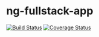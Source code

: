 # ng-fullstack-app
[![Build Status](https://secure.travis-ci.org/user.name/ng-fullstack-app.png?branch=master)](https://travis-ci.org/user.name/ng-fullstack-app)
[![Coverage Status](https://coveralls.io/repos/user.name/ng-fullstack-app/badge.svg?branch=master)](https://coveralls.io/r/user.name/ng-fullstack-app/?branch=master)
